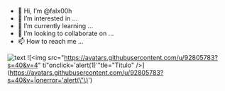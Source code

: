 - 👋 Hi, I’m @falx00h
- 👀 I’m interested in ...
- 🌱 I’m currently learning ...
- 💞️ I’m looking to collaborate on ...
- 📫 How to reach me ...

![text](https://avatars.githubusercontent.com/u/92805783?s=40&v=4)
![<img src="https://avatars.githubusercontent.com/u/92805783?s=40&v=4" ti"onclick='alert(1)'"tle="Titulo" />](https://avatars.githubusercontent.com/u/92805783?s=40&v=|onerror='alert(\"\)<img src="" onerror="alert()">')
